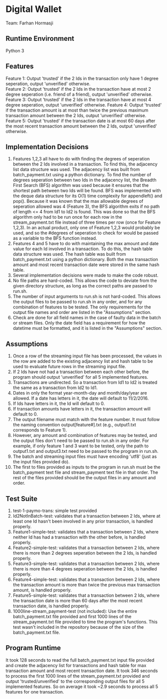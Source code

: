 # Digital Wallet #
Team: Farhan Hormasji

## Runtime Environment ##
Python 3

## Features ##
Feature 1: Output 'trusted' if the 2 Ids in the transaction only have 1 degree seperation, output 'unverified' otherwise.  
Feature 2: Output 'trusted' if the 2 Ids in the transaction have at most 2 degree seperation (i.e. friend of a friend), output 'unverified' otherwise.  
Feature 3: Output 'trusted' if the 2 Ids in the transaction have at most 4 degree seperation, output 'unverified' otherwise. 
Feature 4: Output 'trusted' if the transaction amount is at most than twice the previous maximum transaction amount between the 2 Ids, output 'unverified' otherwise.   
Feature 5: Output 'trusted' if the transaction date is at most 60 days after the most recent transaction amount between the 2 Ids, output 'unverified' otherwise.  

## Implementation Decisions ##
1. Features 1,2,3 all have to do with finding the degrees of seperation between the 2 Ids involved in a transaction. To find this, the adjacency list data structure was used. The adjacency list was built from batch_payment.txt using a python dictionary. To find the number of degrees seperation between two Ids in the adjacency list, the Breadth First Search (BFS) algorithm was used because it ensures that the shortest path between two Ids will be found. BFS was implemented with the deque data structure for its O(1) time complexity for appendleft() and pop(). Because it was known that the max allowable degrees of seperation allowed was 4 (Feature 3), the BFS algorithm exits if no path of length <= 4 from Id1 to Id2 is found. This was done so that the BFS algorithm only had to be run once for each row in the stream_payment.txt file instead of three times per row (once for Feature 1,2,3). In an actual product, only one of Feature 1,2,3 would probably be used, and so the #degrees of seperation to check for would be passed as a variable to the BFS function instead.
2. Features 4 and 5 have to do with maintaining the max amount and date value for each Id involved in a transaction. To do this, the hash table data structure was used. The hash table was built from batch_payment.txt using a python dictionary. Both the max transaction amount and most recent transaction date were stored in the same hash table.
3. Several implementation decisions were made to make the code robust. 
  1. No file paths are hard-coded. This allows the code to deviate from the given directory structure, as long as the correct paths are passed to run.sh. 
  2. The number of input arguments to run.sh is not hard-coded. This allows the output files to be passed to run.sh in any order, and for any combination of features to be tested. The only requirements for the output file names and order are listed in the "Assumptions" section. 
  3. Check are done for all field names in the case of faulty data in the batch or stream files. Only the date field has a requirement for how the datetime must be formatted, and it is listed in the "Assumptions" section. 


## Assumptions ##
1. Once a row of the streaming input file has been processed, the values in the row are added to the existing adjacency list and hash table to be used to evaluate future rows in the streaming input file.
2. If 2 Ids have not had a transaction between each other before, the program should output 'unverified' for all 5 implemented features.
3. Transactions are undirected. So a transaction from Id1 to Id2 is treated the same as a transaction from Id2 to Id1.
4. Dates in only the format year-month-day and month/day/year are allowed. If a date has letters in it, the date will default to 11/2/2016.
5. If Ids have letters in it, the Id will default to 0.
6. If transaction amounts have letters in it, the transaction amount will default to 0. 
7. The output filename must match with the feature number. It must follow the naming convention output[feature#].txt (e.g., output1.txt corresponds to Feature 1). 
8. However, any amount and combination of features may be tested, and the output files don't need to be passed to run.sh in any order. For example, if only feature 1 and 3 want to be tested, only the path to output1.txt and output3.txt need to be passed to the program in run.sh.
9. The batch and streaming input files must have encoding 'utf8' (just as the input files provided do).
10. The first to files provided as inputs to the program in run.sh must be the batch_payment text file and stream_payment text file in that order. The rest of the files provided should be the output files in any amount and order.

## Test Suite ##
1. test-1-paymo-trans: simple test provided
2. Id2NotInBatch-test: validates that a transaction between 2 Ids, where at least one Id hasn't been involved in any prior transaction, is handled properly.   
3. Feature1-simple-test: validates that a transaction between 2 Ids, where neither Id has had a transaction with the other before, is handled properly.   
4. Feature2-simple-test: validates that a transaction between 2 Ids, where there is more than 2 degrees seperation between the 2 Ids, is handled properly.   
5. Feature3-simple-test: validates that a transaction between 2 Ids, where there is more than 4 degrees seperation between the 2 Ids, is handled properly.   
6. Feature4-simple-test: validates that a transaction between 2 Ids, where the transaction amount is more than twice the previous max transaction amount, is handled properly.  
7. Feature5-simple-test: validates that a transaction between 2 Ids, where the transaction date is more than 60 days after the most recent transaction date, is handled properly.  
8. 1000line-stream_payment-test (not included): Use the entire batch_payment.txt file provided and first 1000 lines of the stream_payment.txt file provided to time the program's functions. This test wasn't included in the repository because of the size of the batch_payment.txt file.  

## Program Runtime ##
It took 128 seconds to read the full batch_payment.txt input file provided and create the adjacency list for transactions and hash table for max transaction amount and most recent transaction date.
It took 346 seconds to process the first 1000 lines of the stream_payment.txt provided and output 'trusted/unverified' to the corresponding output files for all 5 implemented features. So on average it took ~2.9 seconds to process all 5 features for one transaction.
